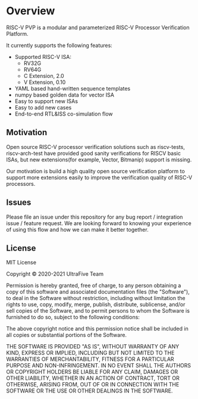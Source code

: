 # Overview

RISC-V PVP is a modular and parameterized RISC-V Processor Verification Platform.

It currently supports the following features:

- Supported RISC-V ISA:
    - RV32G
    - RV64G
    - C Extension, 2.0
    - V Extension, 0.10
- YAML based hand-written sequence templates
- numpy based golden data for vector ISA
- Easy to support new ISAs
- Easy to add new cases
- End-to-end RTL&ISS co-simulation flow

## Motivation

Open source RISC-V processor verification solutions such as riscv-tests,
riscv-arch-test have provided good sanity verifications for RISCV basic ISAs,
but new extensions(for example, Vector, Bitmanip) support is missing.

Our motivation is build a high quality open source verification platform to
support more extensions easily to improve the verification quality of RISC-V
processors.

## Issues

Please file an issue under this repository for any bug report / integration
issue / feature request. We are looking forward to knowing your experience of
using this flow and how we can make it better together.

## License

MIT License

Copyright © 2020-2021 UltraFive Team

Permission is hereby granted, free of charge, to any person obtaining a copy of this software and associated documentation files (the "Software"), to deal in the Software without restriction, including without limitation the rights to use, copy, modify, merge, publish, distribute, sublicense, and/or sell copies of the Software, and to permit persons to whom the Software is furnished to do so, subject to the following conditions:

The above copyright notice and this permission notice shall be included in all copies or substantial portions of the Software.

THE SOFTWARE IS PROVIDED "AS IS", WITHOUT WARRANTY OF ANY KIND, EXPRESS OR IMPLIED, INCLUDING BUT NOT LIMITED TO THE WARRANTIES OF MERCHANTABILITY, FITNESS FOR A PARTICULAR PURPOSE AND NON-INFRINGEMENT. IN NO EVENT SHALL THE AUTHORS OR COPYRIGHT HOLDERS BE LIABLE FOR ANY CLAIM, DAMAGES OR OTHER LIABILITY, WHETHER IN AN ACTION OF CONTRACT, TORT OR OTHERWISE, ARISING FROM, OUT OF OR IN CONNECTION WITH THE SOFTWARE OR THE USE OR OTHER DEALINGS IN THE SOFTWARE.